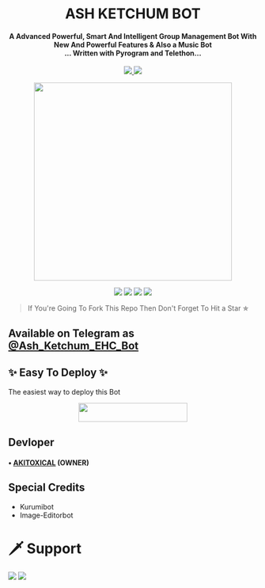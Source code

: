 <h1 align="center"><b>ASH KETCHUM BOT</b></h1>

<h4 align="center">A Advanced Powerful, Smart And Intelligent Group Management Bot With New And Powerful Features & Also a Music Bot<br> ... Written with Pyrogram and Telethon...</h4>
<p align='center'>
  <a href="https://www.python.org/" alt="made-with-python"> <img src="https://img.shields.io/badge/Made%20with-Python-1f425f.svg?style=flat-square&logo=python&color=blue" /> </a>
  <a href="https://github.com/W2HGalaxy-OP/SuzieRoBot/graphs/commit-activity" alt="Maintenance"> <img src="https://img.shields.io/badge/Maintained%3F-yes-green.svg?style=flat-square" /> </a>
</p>

<p align="center"><a href="https://t.me/Ash_Ketchum_EHC_Bot"><img src="http://telegra.ph/file/d4711a45a433772aa141f.jpg" width="400"></a></p>

<p align="center">
    <a href="https://github.com/Ctzfamily/VegetaRobot"> <img src="https://img.shields.io/github/repo-size/Ctzfamily/VegetaRobot?color=red&logo=github&logoColor=green&style=for-the-badge" /></a>
    <a href="https://github.com/Ctzfamily/VegetaRobot/commits/prince"> <img src="https://img.shields.io/github/last-commit/Ctzfamily/VegetaRobot?color=brown&logo=github&logoColor=green&style=for-the-badge" /></a>
    <a href="https://github.com/Ctzfamily/Ctzfamily/issues"> <img src="https://img.shields.io/github/issues/Ctzfamily/VegetaRobot?color=blueviolet&logo=github&logoColor=green&style=for-the-badge" /></a>
    <a href="https://pypi.org/project/Telethon/"> <img src="https://img.shields.io/pypi/v/telethon?color=yellow&label=telethon&logo=python&logoColor=green&style=for-the-badge" /></a>
</p>

> If You're Going To Fork This Repo Then Don't Forget To Hit a Star ✯
## Available on Telegram as [@Ash_Ketchum_EHC_Bot](https://t.me/Ash_Ketchum_EHC_Bot)

## ✨ Easy To Deploy ✨
The easiest way to deploy this Bot

<p align="center"><a href="https://heroku.com/deploy?template=https://github.com/Ctzfamily/VegetaRobot"> <img src="https://img.shields.io/badge/Deploy%20To%20Heroku-black?style=for-the-badge&logo=heroku" width="220" height="38.45"/></a></p>

## Devloper

#### • [AKITOXICAL](https://github.com/AKITOXICAL) (OWNER) 


## Special Credits

- Kurumibot
- Image-Editorbot


# 🗡️ Support
<a href="https://t.me/E_H_Club"><img src="https://img.shields.io/badge/Support 🎉-Telegram%20Group-blue.svg?logo=telegram"></a>
<a href="https://t.me/Ash_Ketchum_EHC"><img src="https://img.shields.io/badge/Updates 💥-Telegram%20Group-blue.svg?logo=telegram"></a>
